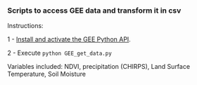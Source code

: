 ### Scripts to access GEE data and transform it in csv

Instructions:

1 - [Install and activate the GEE Python API](https://developers.google.com/earth-engine/python_install).

2 - Execute `python GEE_get_data.py`

Variables included: NDVI, precipitation (CHIRPS), Land Surface Temperature, Soil Moisture 
